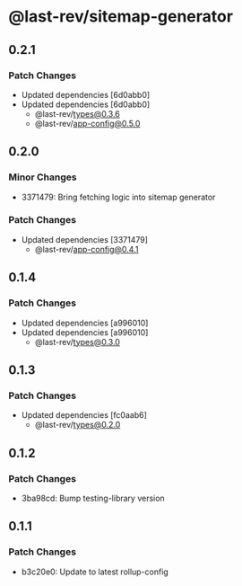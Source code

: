 # @last-rev/sitemap-generator

## 0.2.1

### Patch Changes

- Updated dependencies [6d0abb0]
- Updated dependencies [6d0abb0]
  - @last-rev/types@0.3.6
  - @last-rev/app-config@0.5.0

## 0.2.0

### Minor Changes

- 3371479: Bring fetching logic into sitemap generator

### Patch Changes

- Updated dependencies [3371479]
  - @last-rev/app-config@0.4.1

## 0.1.4

### Patch Changes

- Updated dependencies [a996010]
- Updated dependencies [a996010]
  - @last-rev/types@0.3.0

## 0.1.3

### Patch Changes

- Updated dependencies [fc0aab6]
  - @last-rev/types@0.2.0

## 0.1.2

### Patch Changes

- 3ba98cd: Bump testing-library version

## 0.1.1

### Patch Changes

- b3c20e0: Update to latest rollup-config
